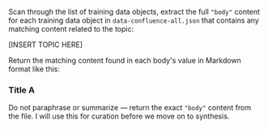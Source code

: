 Scan through the list of training data objects, extract the full `"body"` content for each training data object in `data-confluence-all.json` that contains any matching content related to the topic:

[INSERT TOPIC HERE]

Return the matching content found in each body's value in Markdown format like this:

### Title A

Do not paraphrase or summarize — return the exact `"body"` content from the file. I will use this for curation before we move on to synthesis.
